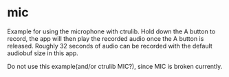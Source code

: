 mic
=======

Example for using the microphone with ctrulib. Hold down the A button to record, the app will then play the recorded audio once the A button is released. Roughly 32 seconds of audio can be recorded with the default audiobuf size in this app.

Do not use this example(and/or ctrulib MIC?), since MIC is broken currently.

